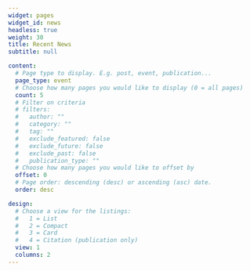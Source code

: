 ```yaml
---
widget: pages
widget_id: news
headless: true
weight: 30
title: Recent News
subtitle: null

content:
  # Page type to display. E.g. post, event, publication...
  page_type: event
  # Choose how many pages you would like to display (0 = all pages)
  count: 5
  # Filter on criteria
  # filters:
  #   author: ""
  #   category: ""
  #   tag: ""
  #   exclude_featured: false
  #   exclude_future: false
  #   exclude_past: false
  #   publication_type: ""
  # Choose how many pages you would like to offset by
  offset: 0
  # Page order: descending (desc) or ascending (asc) date.
  order: desc

design:
  # Choose a view for the listings:
  #   1 = List
  #   2 = Compact
  #   3 = Card
  #   4 = Citation (publication only)
  view: 1
  columns: 2
---
```

